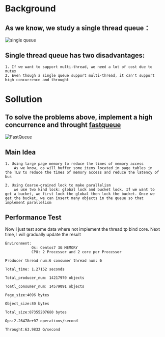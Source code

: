 # Background
## As we know, we study a single thread queue：
![single queue](https://images.gitee.com/uploads/images/2020/0215/132741_06d30e3d_5064364.jpeg)
## Single thread queue has two disadvantages:
```
1. If we want to support multi-thread, we need a lot of cost due to mutex
2. Even though a single queue support multi-thread, it can't support high concurrence and throught
```

# Sollution
## To solve the problems above, implement a high concurrence and throught <u>fastqueue</u>
![FastQueue](https://images.gitee.com/uploads/images/2020/0215/155747_b3fabb29_5064364.png)
## Main Idea
```
1. Using large page memory to reduce the times of memory access  
    As we know, os will buffer some items located in page tables in the TLB to reduce the times of memory access and reduce the latency of bus 

2. Using Coarse-grained lock to make parallelism      
    we use two kind lock: global lock and bucket lock. If we want to get a bucket, we first lock the global then lock the bucket. Once we get the bucket, we can insert many objects in the queue so that implement parallelism
```

## Performance Test
Now I just test some data where not implement the thread tp bind core. Next time, I will gradually update the result

```
Environment: 
            Os: Centos7 3G MEMORY 
            CPU: 2 Processor and 2 core per Processor

Producer thread num:6 consumer thread num: 6

Total_time: 1.27152 seconds

Total_producer_num: 14217970 objects

Toatl_consumer_num: 14579091 objects

Page_size:4096 bytes

Object_size:80 bytes

Total_size:87355207680 bytes

Ops:2.26478e+07 operations/second

Throught:63.9832 G/second
```
    
